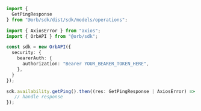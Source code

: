 <!-- Start SDK Example Usage -->
```typescript
import {
  GetPingResponse 
} from "@orb/sdk/dist/sdk/models/operations";

import { AxiosError } from "axios";
import { OrbAPI } from "@orb/sdk";

const sdk = new OrbAPI({
  security: {
    bearerAuth: {
      authorization: "Bearer YOUR_BEARER_TOKEN_HERE",
    },
  }
});

sdk.availability.getPing().then((res: GetPingResponse | AxiosError) => {
   // handle response
});
```
<!-- End SDK Example Usage -->